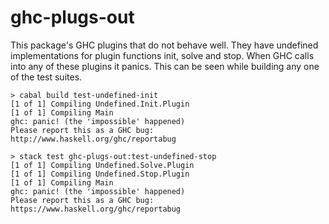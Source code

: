 # ghc-plugs-out
This package's GHC plugins that do not behave well. They have undefined
implementations for plugin functions init, solve and stop. When GHC calls into
any of these plugins it panics. This can be seen while building any one of the
test suites.

```
> cabal build test-undefined-init
[1 of 1] Compiling Undefined.Init.Plugin
[1 of 1] Compiling Main
ghc: panic! (the 'impossible' happened)
Please report this as a GHC bug:  http://www.haskell.org/ghc/reportabug
```

```
> stack test ghc-plugs-out:test-undefined-stop
[1 of 1] Compiling Undefined.Solve.Plugin
[1 of 1] Compiling Undefined.Stop.Plugin
[1 of 1] Compiling Main
ghc: panic! (the 'impossible' happened)
Please report this as a GHC bug:  https://www.haskell.org/ghc/reportabug
```
